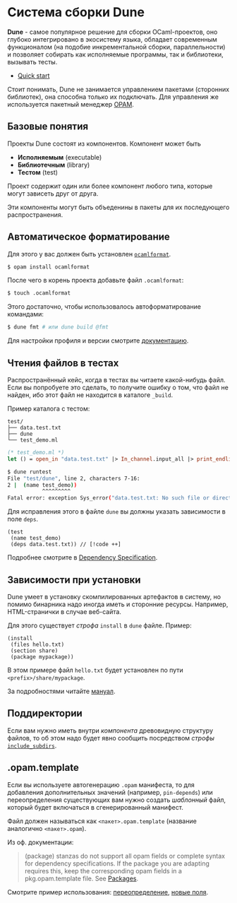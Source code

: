# Система сборки Dune

**Dune** - самое популярное решение для сборки OCaml-проектов, оно глубоко интегрировано в экосистему языка, обладает современным функционалом (на подобие инкрементальной сборки, параллельности) и позволяет собирать как исполняемые программы, так и библиотеки, вызывать тесты.

- [Quick start](https://dune.readthedocs.io/en/stable/quick-start.html)

Стоит понимать, Dune не занимается управлением пакетами (сторонних библиотек), она способна только их подключать.
Для управления же используется пакетный менеджер [OPAM](./opam.md).


## Базовые понятия 

Проекты Dune состоят из компонентов. Компонент может быть 
- **Исполняемым** (executable)
- **Библиотечным** (library)
- **Тестом** (test)

Проект содержит один или более компонент любого типа, которые могут зависеть друг от друга.

Эти компоненты могут быть объеденины в пакеты для их последующего распространения.

## Автоматическое форматирование

Для этого у вас должен быть установлен [`ocamlformat`](https://github.com/ocaml-ppx/ocamlformat).
```sh
$ opam install ocamlformat
```

После чего в корень проекта добавьте файл `.ocamlformat`:
```sh
$ touch .ocamlformat
```

Этого достаточно, чтобы использовалось автоформатирование командами:
```sh
$ dune fmt # или dune build @fmt
```

Для настройки профиля и версии смотрите [документацию](https://dune.readthedocs.io/en/stable/howto/formatting.html).

## Чтения файлов в тестах

Распространённый кейс, когда в тестах вы читаете какой-нибудь файл. Если вы попробуете это сделать, то получите ошибку о том, что файл не найден, ибо этот файл не находится в каталоге `_build`. 

Пример каталога с тестом:
```
test/
├── data.test.txt
├── dune
└── test_demo.ml
```

```ocaml
(* test_demo.ml *)
let () = open_in "data.test.txt" |> In_channel.input_all |> print_endline
```

```sh
$ dune runtest
File "test/dune", line 2, characters 7-16: 
2 |  (name test_demo))
           ^^^^^^^^^
Fatal error: exception Sys_error("data.test.txt: No such file or directory") # [!code focus]
```

Для исправления этого в файле `dune` вы должны указать зависимости в поле `deps`.

```dune
(test
 (name test_demo)
 (deps data.test.txt)) // [!code ++]
```

Подробнее смотрите в [Dependency Specification](https://dune.readthedocs.io/en/stable/concepts/dependency-spec.html).

## Зависимости при установки 

Dune умеет в установку скомпилированных артефактов в систему, но помимо бинарника надо иногда иметь и сторонние ресурсы. Например, HTML-странички в случае веб-сайта.

Для этого существует *строфа* `install` в `dune` файле. Пример:

```dune
(install
 (files hello.txt)
 (section share)
 (package mypackage))
```
В этом примере файл `hello.txt` будет установлен по пути `<prefix>/share/mypackage`. 

За подробностями читайте [мануал](https://dune.readthedocs.io/en/stable/reference/dune/install.html).

## Поддиректории

Если вам нужно иметь внутри *компонента* древовидную структуру файлов, то об этом надо будет явно сообщить 
посредством *строфы* [`include_subdirs`](https://dune.readthedocs.io/en/latest/reference/dune/include_subdirs.html). 

## .opam.template

Если вы используете автогенерацию `.opam` манифеста, то для добавления дополнительных значений (например, `pin-depends`) или переопределения существующих вам нужно создать *шаблонный* файл, который будет включаться в сгенерированный манифест. 

Файл должен называться как `<пакет>.opam.template` (название аналогично `<пакет>.opam`).

Из оф. документации:
> (package) stanzas do not support all opam fields or complete syntax for dependency specifications. If the package you are adapting requires this, keep the corresponding opam fields in a pkg.opam.template file. See [Packages](https://dune.readthedocs.io/en/stable/reference/packages.html).

Смотрите пример использования: [переопределение](https://github.com/mattjbray/ocaml-decoders/blob/master/decoders-msgpck.opam.template), [новые поля](https://github.com/dx3mod/repostbot/blob/master/repostbot.opam.template). 